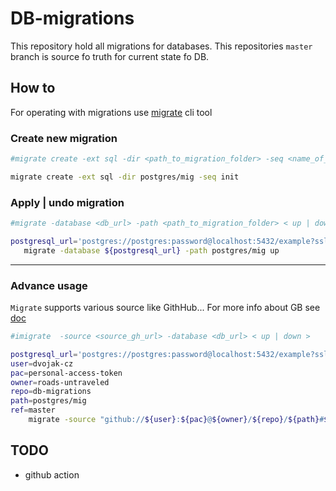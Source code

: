 # DB-migrations

This repository hold all migrations for databases. This repositories `master` branch is source fo truth for current state fo DB.


## How to

For operating with migrations use [migrate](https://github.com/golang-migrate/migrate) cli tool

### Create new migration
```bash
#migrate create -ext sql -dir <path_to_migration_folder> -seq <name_of_migration>

migrate create -ext sql -dir postgres/mig -seq init
```

### Apply | undo migration
```bash
#migrate -database <db_url> -path <path_to_migration_folder> < up | down >

postgresql_url='postgres://postgres:password@localhost:5432/example?sslmode=disable'    \
   migrate -database ${postgresql_url} -path postgres/mig up
```

---

### Advance usage
`Migrate` supports various source like GithHub... For more info about GB see [doc](https://github.com/golang-migrate/migrate/tree/master/source/github)
```bash
#imigrate  -source <source_gh_url> -database <db_url> < up | down >

postgresql_url='postgres://postgres:password@localhost:5432/example?sslmode=disable'    \
user=dvojak-cz                                                                          \
pac=personal-access-token                                                               \
owner=roads-untraveled                                                                  \
repo=db-migrations                                                                      \
path=postgres/mig                                                                       \
ref=master                                                                              \
    migrate -source "github://${user}:${pac}@${owner}/${repo}/${path}#${ref}" -database ${postgresql_url} up
```

## TODO
- github action